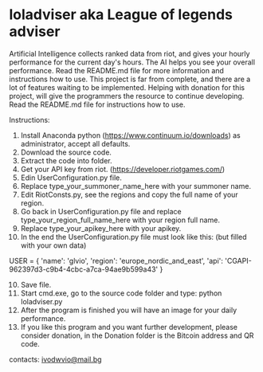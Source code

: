 # loladviser aka League of legends adviser

Artificial Intelligence collects ranked data from riot, and gives your hourly performance for the current day's hours. The AI helps you see your overall performance. Read the README.md file for more information and instructions how to use. This project is far from complete, and there are a lot of features waiting to be implemented. Helping with donation for this project, will give the programmers the resource to continue developing. Read the README.md file for instructions how to use.

Instructions:
1. Install Anaconda python (https://www.continuum.io/downloads) as administrator, accept all defaults.
2. Download the source code.
3. Extract the code into folder.
4. Get your API key from riot. (https://developer.riotgames.com/)
5. Edin UserConfiguration.py file.
6. Replace type_your_summoner_name_here with your summoner name.
7. Edit RiotConsts.py, see the regions and copy the full name of your region.
8. Go back in UserConfiguration.py file and replace type_your_region_full_name_here with your region full name.
9. Replace type_your_apikey_here with your apikey.
10. In the end the UserConfiguration.py file must look like this: (but filled with your own data)

USER = {
	'name': 'glvio',
	'region': 'europe_nordic_and_east',
	'api': 'CGAPI-962397d3-c9b4-4cbc-a7ca-94ae9b599a43'
}

10. Save file.
11. Start cmd.exe, go to the source code folder and type: python loladviser.py
12. After the program is finished you will have an image for your daily performance.
13. If you like this program and you want further development,
please consider donation, in the Donation folder is the Bitcoin
address and QR code.

contacts: ivodwvio@mail.bg
